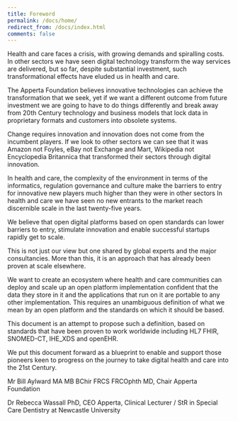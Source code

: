 ```yaml
---
title: Foreword
permalink: /docs/home/
redirect_from: /docs/index.html
comments: false
---
```

Health and care faces a crisis, with growing demands and spiralling costs. In other sectors we have seen digital technology transform the way services are delivered, but so far, despite substantial investment, such transformational effects have eluded us in health and care.

The Apperta Foundation believes innovative technologies can achieve the transformation that we seek, yet if we want a different outcome from future investment we are going to have to do things differently and break away from 20th Century technology and business models that lock data in proprietary formats and customers into obsolete systems.

Change requires innovation and innovation does not come from the incumbent players. If we look to other sectors we can see that it was Amazon not Foyles, eBay not Exchange and Mart, Wikipedia not Encyclopedia Britannica that transformed their sectors through digital innovation.

In health and care, the complexity of the environment in terms of the informatics, regulation governance and culture make the barriers to entry for innovative new players much higher than
they were in other sectors In health and care we have seen no new entrants to the market reach discernible scale in the last twenty-five years.

We believe that open digital platforms based on open standards can lower barriers to entry, stimulate innovation and enable successful startups rapidly get to scale.

This is not just our view but one shared by global experts and the major consultancies. More than this, it is an approach that has already been proven at scale elsewhere.

We want to create an ecosystem where health and care communities can deploy and scale up an open platform implementation confident that the data they store in it and the applications that run on it are portable to any other implementation. This requires an unambiguous definition of what we mean by an open platform and the standards on which it should be based.

This document is an attempt to propose such a definition, based on standards that have been proven to work worldwide including HL7 FHIR, SNOMED-CT, IHE_XDS and openEHR.

We put this document forward as a blueprint to enable and support those pioneers keen to progress on the journey to take digital health and care into the 21st Century.

Mr Bill Aylward MA MB BChir FRCS FRCOphth MD, Chair Apperta Foundation

Dr Rebecca Wassall PhD, CEO Apperta, Clinical Lecturer / StR in Special Care Dentistry at Newcastle University
